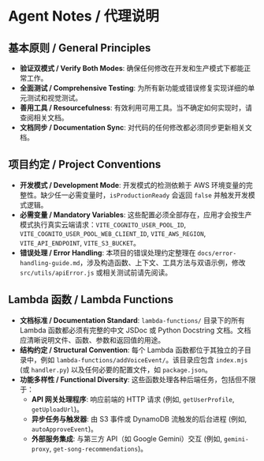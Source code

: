 # Agent Notes / 代理说明

## 基本原则 / General Principles
- **验证双模式 / Verify Both Modes**: 确保任何修改在开发和生产模式下都能正常工作。
- **全面测试 / Comprehensive Testing**: 为所有新功能或错误修复实现详细的单元测试和视觉测试。
- **善用工具 / Resourcefulness**: 有效利用可用工具。当不确定如何实现时，请查阅相关文档。
- **文档同步 / Documentation Sync**: 对代码的任何修改都必须同步更新相关文档。

## 项目约定 / Project Conventions
- **开发模式 / Development Mode**: 开发模式的检测依赖于 AWS 环境变量的完整性。缺少任一必需变量时，`isProductionReady` 会返回 `false` 并触发开发模式逻辑。
- **必需变量 / Mandatory Variables**: 这些配置必须全部存在，应用才会按生产模式执行真实云端请求：`VITE_COGNITO_USER_POOL_ID`, `VITE_COGNITO_USER_POOL_WEB_CLIENT_ID`, `VITE_AWS_REGION`, `VITE_API_ENDPOINT`, `VITE_S3_BUCKET`。
- **错误处理 / Error Handling**: 本项目的错误处理约定整理在 `docs/error-handling-guide.md`，涉及构造函数、上下文、工具方法与双语示例，修改 `src/utils/apiError.js` 或相关测试前请先阅读。

## Lambda 函数 / Lambda Functions
- **文档标准 / Documentation Standard**: `lambda-functions/` 目录下的所有 Lambda 函数都必须有完整的中文 JSDoc 或 Python Docstring 文档。文档应清晰说明文件、函数、参数和返回值的用途。
- **结构约定 / Structural Convention**: 每个 Lambda 函数都位于其独立的子目录中，例如 `lambda-functions/addVoiceEvent/`。该目录应包含 `index.mjs` (或 `handler.py`) 以及任何必要的配置文件，如 `package.json`。
- **功能多样性 / Functional Diversity**: 这些函数处理各种后端任务，包括但不限于：
    - **API 网关处理程序**: 响应前端的 HTTP 请求 (例如, `getUserProfile`, `getUploadUrl`)。
    - **异步任务与触发器**: 由 S3 事件或 DynamoDB 流触发的后台进程 (例如, `autoApproveEvent`)。
    - **外部服务集成**: 与第三方 API（如 Google Gemini）交互 (例如, `gemini-proxy`, `get-song-recommendations`)。